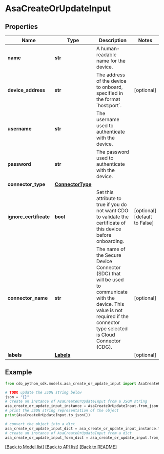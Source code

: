 # AsaCreateOrUpdateInput


## Properties

Name | Type | Description | Notes
------------ | ------------- | ------------- | -------------
**name** | **str** | A human-readable name for the device. | 
**device_address** | **str** | The address of the device to onboard, specified in the format &#x60;host:port&#x60;. | [optional] 
**username** | **str** | The username used to authenticate with the device. | 
**password** | **str** | The password used to authenticate with the device. | 
**connector_type** | [**ConnectorType**](ConnectorType.md) |  | 
**ignore_certificate** | **bool** | Set this attribute to true if you do not want CDO to validate the certificate of this device before onboarding. | [optional] [default to False]
**connector_name** | **str** | The name of the Secure Device Connector (SDC) that will be used to communicate with the device. This value is not required if the connector type selected is Cloud Connector (CDG). | [optional] 
**labels** | [**Labels**](Labels.md) |  | [optional] 

## Example

```python
from cdo_python_sdk.models.asa_create_or_update_input import AsaCreateOrUpdateInput

# TODO update the JSON string below
json = "{}"
# create an instance of AsaCreateOrUpdateInput from a JSON string
asa_create_or_update_input_instance = AsaCreateOrUpdateInput.from_json(json)
# print the JSON string representation of the object
print(AsaCreateOrUpdateInput.to_json())

# convert the object into a dict
asa_create_or_update_input_dict = asa_create_or_update_input_instance.to_dict()
# create an instance of AsaCreateOrUpdateInput from a dict
asa_create_or_update_input_form_dict = asa_create_or_update_input.from_dict(asa_create_or_update_input_dict)
```
[[Back to Model list]](../README.md#documentation-for-models) [[Back to API list]](../README.md#documentation-for-api-endpoints) [[Back to README]](../README.md)


